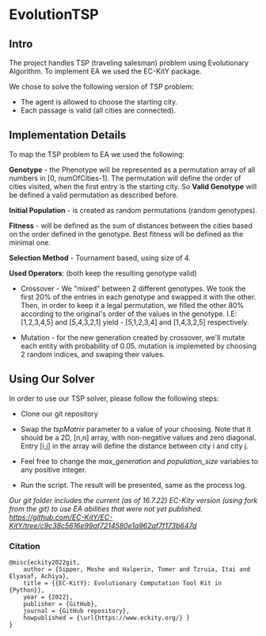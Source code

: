 
# EvolutionTSP

## Intro
The project handles TSP (traveling salesman) problem using Evolutionary Algorithm. To implement EA we used the EC-KitY package.

We chose to solve the following version of TSP problem:
- The agent is allowed to choose the starting city.
- Each passage is valid (all cities are connected).

## Implementation Details
To map the TSP problem to EA we used the following:

**Genotype** - the Phenotype will be represented as a permutation array of all numbers in [0, numOfCities-1]. The permutation will define the order of cities visited, when the first entry is the starting city. So **Valid Genotype** will be defined a valid permutation as described before.

**Initial Population** - is created as random permutations (random genotypes).

**Fitness** - will be defined as the sum of distances between the cities based on the order defined in the genotype. Best fitness will be defined as the minimal one.

**Selection Method** - Tournament based, using size of 4. 

**Used Operators**: (both keep the resulting genotype valid)

- Crossover - We "mixed" between 2 different genotypes. We took the first 20% of the entries in each genotype and swapped it with the other. Then, in order to keep it a legal permutation, we filled the other 80% according to the original's order of the values in the genotype.
I.E: [1,2,3,4,5] and [5,4,3,2,1]  yield - [5,1,2,3,4] and [1,4,3,2,5] respectively.

- Mutation - for the new generation created by crossover, we'll mutate each entity with probability of 0.05. mutation is implemeted by choosing 2 random indices, and swaping their values.


## Using Our Solver

In order to use our TSP solver, please follow the following steps:

- Clone our git repository

- Swap the *tspMatrix* parameter to a value of your choosing. Note that it should be a 2D, [n,n] array, with non-negative values and zero diagonal. Entry [i,j] in the array will define the distance between city i and city j.

- Feel free to change the *max_generation* and *population_size* variables to any positive integer.

- Run the script. The result will be presented, same as the process log.


*Our git folder includes the current (as of 16.7.22) EC-Kity version (using fork from the git) to use EA abilities that were not yet published.
https://github.com/EC-KitY/EC-KitY/tree/c9c38c5616e99af7214580e1a962af7f173b647d*


### Citation
```
@misc{eckity2022git,
    author = {Sipper, Moshe and Halperin, Tomer and Tzruia, Itai and  Elyasaf, Achiya},
    title = {{EC-KitY}: Evolutionary Computation Tool Kit in {Python}},
    year = {2022},
    publisher = {GitHub},
    journal = {GitHub repository},
    howpublished = {\url{https://www.eckity.org/} }
}
